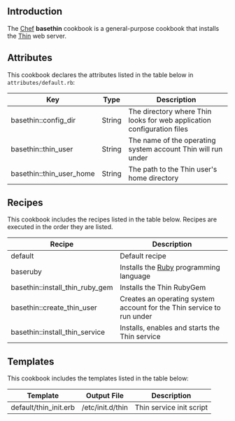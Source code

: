 Introduction
------------

The [Chef](https://www.chef.io/) **basethin** cookbook is a general-purpose cookbook that installs the [Thin](http://code.macournoyer.com/thin/) web server.

Attributes
----------

This cookbook declares the attributes listed in the table below in `attributes/default.rb`:

|Key|Type|Description|
|---|----|-----------|
|basethin::config\_dir|String|The directory where Thin looks for web application configuration files|
|basethin::thin\_user|String|The name of the operating system account Thin will run under|
|basethin::thin\_user\_home|String|The path to the Thin user's home directory|

Recipes
-------

This cookbook includes the recipes listed in the table below. Recipes are executed in the order they are listed.

|Recipe|Description|
|------|-----------|
|default|Default recipe|
|baseruby|Installs the [Ruby](https://www.ruby-lang.org/en/) programming language|
|basethin::install\_thin\_ruby\_gem|Installs the Thin RubyGem|
|basethin::create\_thin\_user|Creates an operating system account for the Thin service to run under|
|basethin::install\_thin\_service|Installs, enables and starts the Thin service|

Templates
---------

This cookbook includes the templates listed in the table below:

|Template|Output File|Description|
|--------|-----------|-----------|
|default/thin\_init.erb|/etc/init.d/thin|Thin service init script|
